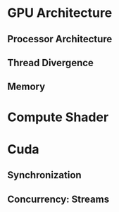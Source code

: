 # GPU Architecture
## Processor Architecture
## Thread Divergence
## Memory

# Compute Shader

# Cuda

## Synchronization
## Concurrency: Streams
